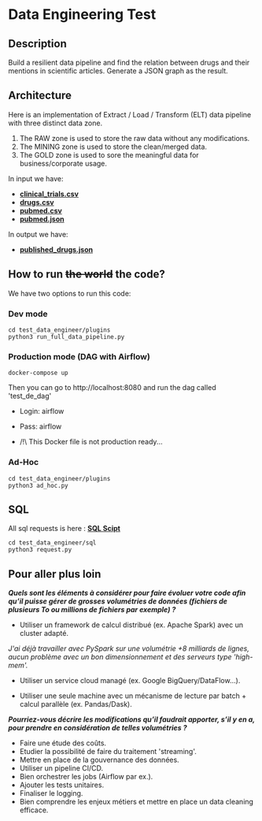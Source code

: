 # Data Engineering Test

## Description
Build a resilient data pipeline and find the relation between drugs and their mentions in scientific articles.
Generate a JSON graph as the result. 

## Architecture
Here is an implementation of Extract / Load / Transform (ELT) data pipeline with three distinct data zone.

1) The RAW zone is used to store the raw data without any modifications.
2) The MINING zone is used to store the clean/merged data.
3) The GOLD zone is used to sore the meaningful data for business/corporate usage.

In input we have:
* **[clinical_trials.csv](plugins/data/test/clinical_trials.csv)**
* **[drugs.csv](plugins/data/test/drugs.csv)**
* **[pubmed.csv](plugins/data/test/pubmed.csv)**
* **[pubmed.json](plugins/data/test/pubmed.json)**

In output we have:
* **[published_drugs.json](plugins/data/gold/published_drugs.json)**

## How to run ~~the world~~ the code?
We have two options to run this code:

### Dev mode

```Shell
cd test_data_engineer/plugins 
python3 run_full_data_pipeline.py 
```

### Production mode (DAG with Airflow)
```Shell
docker-compose up 
```
Then you can go to http://localhost:8080 and run the dag called 'test_de_dag'
* Login: airflow
* Pass: airflow


* /!\ This Docker file is not production ready...
 
### Ad-Hoc 
```Shell
cd test_data_engineer/plugins 
python3 ad_hoc.py 
```

## SQL
All sql requests is here : 
**[SQL Scipt](sql/request.py)**
```Shell
cd test_data_engineer/sql 
python3 request.py 
```

## Pour aller plus loin

 ***Quels sont les éléments à considérer pour faire évoluer votre code afin qu’il puisse gérer de grosses
volumétries de données (fichiers de plusieurs To ou millions de fichiers par exemple) ?***

* Utiliser un framework de calcul distribué (ex. Apache Spark) avec un cluster adapté. 

*J'ai déjà travailler avec PySpark sur une volumétrie +8 milliards de lignes, aucun problème avec un bon dimensionnement et des serveurs type 'high-mem'.*

* Utiliser un service cloud managé (ex. Google BigQuery/DataFlow...).

* Utiliser une seule machine avec un mécanisme de lecture par batch + calcul parallèle (ex. Pandas/Dask).

***Pourriez-vous décrire les modifications qu’il faudrait apporter, s’il y en a, pour prendre en considération de
telles volumétries ?***

* Faire une étude des coûts.
* Etudier la possibilité de faire du traitement 'streaming'.
* Mettre en place de la gouvernance des données.
* Utiliser un pipeline CI/CD.
* Bien orchestrer les jobs (Airflow par ex.).
* Ajouter les tests unitaires.
* Finaliser le logging.
* Bien comprendre les enjeux métiers et mettre en place un data cleaning efficace.